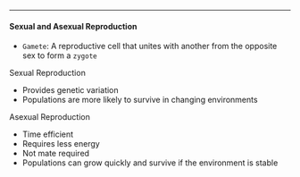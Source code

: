 ***
#### Sexual and Asexual Reproduction
* `Gamete`: A reproductive cell that unites with another from the opposite sex to form a `zygote`

Sexual Reproduction
* Provides genetic variation
* Populations are more likely to survive in changing environments

Asexual Reproduction
* Time efficient
* Requires less energy 
* Not mate required
* Populations can grow quickly and survive if the environment is stable

